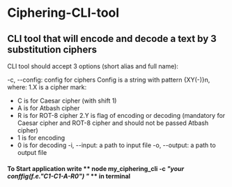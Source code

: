 # Ciphering-CLI-tool
## CLI tool that will encode and decode a text by 3 substitution ciphers

CLI tool should accept 3 options (short alias and full name):

-c, --config: config for ciphers Config is a string with pattern {XY(-)}n, where:
1.X is a cipher mark:
- C is for Caesar cipher (with shift 1)
- A is for Atbash cipher
- R is for ROT-8 cipher
2.Y is flag of encoding or decoding (mandatory for Caesar cipher and ROT-8 cipher and should not be passed Atbash cipher)
- 1 is for encoding
- 0 is for decoding
-i, --input: a path to input file
-o, --output: a path to output file

#### To Start application write ** node my_ciphering_cli -c _"your conffig(f.e."C1-C1-A-R0") "_ ** in terminal
